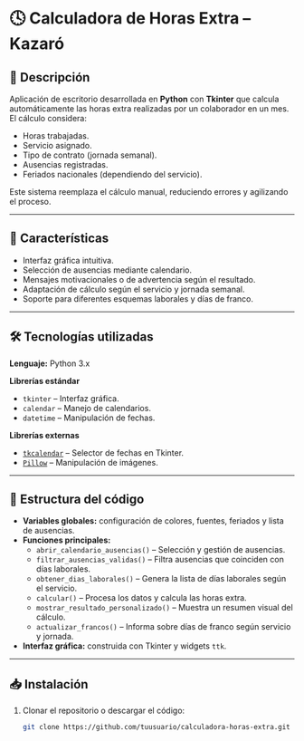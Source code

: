# 🕓 Calculadora de Horas Extra – Kazaró

## 📌 Descripción
Aplicación de escritorio desarrollada en **Python** con **Tkinter** que calcula automáticamente las horas extra realizadas por un colaborador en un mes.  
El cálculo considera:
- Horas trabajadas.
- Servicio asignado.
- Tipo de contrato (jornada semanal).
- Ausencias registradas.
- Feriados nacionales (dependiendo del servicio).

Este sistema reemplaza el cálculo manual, reduciendo errores y agilizando el proceso.

---

## 🚀 Características
- Interfaz gráfica intuitiva.
- Selección de ausencias mediante calendario.
- Mensajes motivacionales o de advertencia según el resultado.
- Adaptación de cálculo según el servicio y jornada semanal.
- Soporte para diferentes esquemas laborales y días de franco.

---

## 🛠 Tecnologías utilizadas
**Lenguaje:** Python 3.x

**Librerías estándar**
- `tkinter` – Interfaz gráfica.
- `calendar` – Manejo de calendarios.
- `datetime` – Manipulación de fechas.

**Librerías externas**
- [`tkcalendar`](https://github.com/j4321/tkcalendar) – Selector de fechas en Tkinter.
- [`Pillow`](https://pillow.readthedocs.io/en/stable/) – Manipulación de imágenes.

---

## 📂 Estructura del código
- **Variables globales:** configuración de colores, fuentes, feriados y lista de ausencias.
- **Funciones principales:**
  - `abrir_calendario_ausencias()` – Selección y gestión de ausencias.
  - `filtrar_ausencias_validas()` – Filtra ausencias que coinciden con días laborales.
  - `obtener_dias_laborales()` – Genera la lista de días laborales según el servicio.
  - `calcular()` – Procesa los datos y calcula las horas extra.
  - `mostrar_resultado_personalizado()` – Muestra un resumen visual del cálculo.
  - `actualizar_francos()` – Informa sobre días de franco según servicio y jornada.
- **Interfaz gráfica:** construida con Tkinter y widgets `ttk`.

---

## 📥 Instalación
1. Clonar el repositorio o descargar el código:
   ```bash
   git clone https://github.com/tuusuario/calculadora-horas-extra.git
